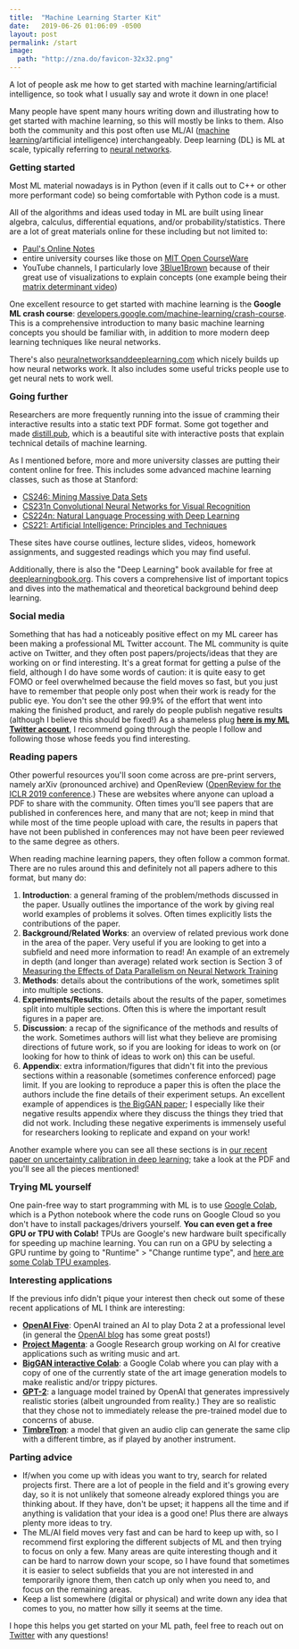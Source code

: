 ```yaml
---
title:  "Machine Learning Starter Kit"
date:   2019-06-26 01:06:09 -0500
layout: post
permalink: /start
image:
  path: "http://zna.do/favicon-32x32.png"
---
```


A lot of people ask me how to get started with machine learning/artificial intelligence, so took what I usually say and wrote it down in one place!

<style>
#site-title {
  color: #fafafa;
}
#hero-image {
  background-image: url("/assets/start/images/thesis_zacknet.png");
}
.section-title {
  font-size: 16px;
}
</style>

<link rel="stylesheet" href="/assets/css/input.css">

<p>Many people have spent many hours writing down and illustrating how to get started with machine learning, so this will mostly be links to them. Also both the community and this post often use ML/AI (<a href="https://xkcd.com/2048/" target="_blank">machine learning</a>/artificial intelligence) interchangeably. Deep learning (DL) is ML at scale, typically referring to <a href="https://xkcd.com/1838/" target="_blank">neural networks</a>.</p>


<b class="section-title">Getting started</b>
<p>Most ML material nowadays is in Python (even if it calls out to C++ or other more performant code) so being comfortable with Python code is a must.</p>

<p>All of the algorithms and ideas used today in ML are built using linear algebra, calculus, differential equations, and/or probability/statistics. There are a lot of great materials online for these including but not limited to:</p>
<ul>
<li><a href="http://tutorial.math.lamar.edu/" target="_blank">Paul's Online Notes</a></li>
<li>entire university courses like those on <a href="https://ocw.mit.edu/courses/find-by-topic/" target="_blank">MIT Open CourseWare</a></li>
<li>YouTube channels, I particularly love <a href="https://www.youtube.com/channel/UCYO_jab_esuFRV4b17AJtAw" target="_blank">3Blue1Brown</a> because of their great use of visualizations to explain concepts (one example being their <a href="https://www.youtube.com/watch?v=Ip3X9LOh2dk" target="_blank">matrix determinant video</a>)</li>
</ul>

<p>One excellent resource to get started with machine learning is the <b>Google ML crash course</b>: <a href="https://developers.google.com/machine-learning/crash-course" target="_blank">developers.google.com/machine-learning/crash-course</a>. This is a comprehensive introduction to many basic machine learning concepts you should be familiar with, in addition to more modern deep learning techniques like neural networks.</p>
<p>There's also <a href="http://neuralnetworksanddeeplearning.com" target="_blank">neuralnetworksanddeeplearning.com</a> which nicely builds up how neural networks work. It also includes some useful tricks people use to get neural nets to work well.</p>


<b class="section-title">Going further</b>
<p>Researchers are more frequently running into the issue of cramming their interactive results into a static text PDF format. Some got together and made <a href="https://distill.pub/" target="_blank">distill.pub</a>, which is a beautiful site with interactive posts that explain technical details of machine learning.</p>

<p>As I mentioned before, more and more university classes are putting their content online for free. This includes some advanced machine learning classes, such as those at Stanford:</p>
<ul>
<li><a href="http://web.stanford.edu/class/cs246/" target="_blank">CS246: Mining Massive Data Sets</a></li>
<li><a href="http://cs231n.github.io/" target="_blank">CS231n Convolutional Neural Networks for Visual Recognition</a></li>
<li><a href="http://web.stanford.edu/class/cs224n/" target="_blank">CS224n: Natural Language Processing with Deep Learning</a></li>
<li><a href="http://web.stanford.edu/class/cs221/" target="_blank">CS221: Artificial Intelligence: Principles and Techniques</a></li>
</ul>
<p>These sites have course outlines, lecture slides, videos, homework assignments, and suggested readings which you may find useful.</p>

<p>Additionally, there is also the "Deep Learning" book available for free at <a href="https://www.deeplearningbook.org" target="_blank">deeplearningbook.org</a>. This covers a comprehensive list of important topics and dives into the mathematical and theoretical background behind deep learning.</p>


<b class="section-title">Social media</b>
<p>Something that has had a noticeably positive effect on my ML career has been making a professional ML Twitter account. The ML community is quite active on Twitter, and they often post papers/projects/ideas that they are working on or find interesting. It's a great format for getting a pulse of the field, although I do have some words of caution: it is quite easy to get FOMO or feel overwhelmed because the field moves so fast, but you just have to remember that people only post when their work is ready for the public eye. You don't see the other 99.9% of the effort that went into making the finished product, and rarely do people publish negative results (although I believe this should be fixed!) As a shameless plug <b><a href="https://twitter.com/zacharynado" target="_blank">here is my ML Twitter account</a></b>, I recommend going through the people I follow and following those whose feeds you find interesting.</p>


<b class="section-title">Reading papers</b>
<p>Other powerful resources you'll soon come across are pre-print servers, namely arXiv (pronounced archive) and OpenReview (<a href="https://openreview.net/group?id=ICLR.cc/2019/Conference" target="_blank">OpenReview for the ICLR 2019 conference</a>.) These are websites where anyone can upload a PDF to share with the community. Often times you'll see papers that are published in conferences here, and many that are not; keep in mind that while most of the time people upload with care, the results in papers that have not been published in conferences may not have been peer reviewed to the same degree as others.</p>

<p>When reading machine learning papers, they often follow a common format. There are no rules around this and definitely not all papers adhere to this format, but many do:</p>
<ol>
<li><b>Introduction</b>: a general framing of the problem/methods discussed in the paper. Usually outlines the importance of the work by giving real world examples of problems it solves. Often times explicitly lists the contributions of the paper.</li>
<li><b>Background/Related Works</b>: an overview of related previous work done in the area of the paper. Very useful if you are looking to get into a subfield and need more information to read! An example of an extremely in depth (and longer than average) related work section is Section 3 of <a href="https://arxiv.org/abs/1811.03600" target="_blank">Measuring the Effects of Data Parallelism on Neural Network Training</a></li>
<li><b>Methods</b>: details about the contributions of the work, sometimes split into multiple sections.</li>
<li><b>Experiments/Results</b>: details about the results of the paper, sometimes split into multiple sections. Often this is where the important result figures in a paper are.</li>
<li><b>Discussion</b>: a recap of the significance of the methods and results of the work. Sometimes authors will list what they believe are promising directions of future work, so if you are looking for ideas to work on (or looking for how to think of ideas to work on) this can be useful.</li>
<li><b>Appendix</b>: extra information/figures that didn't fit into the previous sections within a reasonable (sometimes conference enforced) page limit. If you are looking to reproduce a paper this is often the place the authors include the fine details of their experiment setups. An excellent example of appendices is <a href="https://arxiv.org/abs/1809.11096" target="_blank">the BigGAN paper</a>; I especially like their negative results appendix where they discuss the things they tried that did not work. Including these negative experiments is immensely useful for researchers looking to replicate and expand on your work!</li>
</ol>
<p>Another example where you can see all these sections is in <a href="https://arxiv.org/abs/1906.02530" target="_blank">our recent paper on uncertainty calibration in deep learning</a>; take a look at the PDF and you'll see all the pieces mentioned!</p>


<b class="section-title">Trying ML yourself</b>
<p>One pain-free way to start programming with ML is to use <a href="https://colab.research.google.com" target="_blank">Google Colab</a>, which is a Python notebook where the code runs on Google Cloud so you don't have to install packages/drivers yourself. <b>You can even get a free GPU or TPU with Colab!</b> TPUs are Google's new hardware built specifically for speeding up machine learning. You can run on a GPU by selecting a GPU runtime by going to "Runtime" > "Change runtime type", and <a href="https://cloud.google.com/tpu/docs/colabs" target="_blank">here are some Colab TPU examples</a>.</p>


<b class="section-title">Interesting applications</b>
<p>If the previous info didn't pique your interest then check out some of these recent applications of ML I think are interesting:</p>

<ul>
<li><b><a href="https://openai.com/blog/how-to-train-your-openai-five/" target="_blank">OpenAI Five</a></b>: OpenAI trained an AI to play Dota 2 at a professional level (in general the <a href="https://openai.com/blog/" target="_blank">OpenAI blog</a> has some great posts!)</li>
<li><b><a href="https://magenta.tensorflow.org/" target="_blank">Project Magenta</a></b>: a Google Research group working on AI for creative applications such as writing music and art.</li>
<li><b><a href="https://colab.research.google.com/drive/1rqDwIddy0eunhhV8yrznG4SNiB5XWFJJ" target="_blank">BigGAN interactive Colab</a></b>: a Google Colab where you can play with a copy of one of the currently state of the art image generation models to make realistic and/or trippy pictures.</li>
<li><b><a href="https://openai.com/blog/better-language-models/" target="_blank">GPT-2</a></b>: a language model trained by OpenAI that generates impressively realistic stories (albeit ungrounded from reality.) They are so realistic that they chose not to immediately release the pre-trained model due to concerns of abuse.</li>
<li><b><a href="https://www.youtube.com/watch?v=YQAupr7JxNY" target="_blank">TimbreTron</a></b>: a model that given an audio clip can generate the same clip with a different timbre, as if played by another instrument.</li>
</ul>

<b class="section-title">Parting advice</b>
<ul>
<li>If/when you come up with ideas you want to try, search for related projects first. There are a lot of people in the field and it's growing every day, so it is not unlikely that someone already explored things you are thinking about. If they have, don't be upset; it happens all the time and if anything is validation that your idea is a good one! Plus there are always plenty more ideas to try.</li>
<li>The ML/AI field moves very fast and can be hard to keep up with, so I recommend first exploring the different subjects of ML and then trying to focus on only a few. Many areas are quite interesting though and it can be hard to narrow down your scope, so I have found that sometimes it is easier to select subfields that you are not interested in and temporarily ignore them, then catch up only when you need to, and focus on the remaining areas.</li>
<li>Keep a list somewhere (digital or physical) and write down any idea that comes to you, no matter how silly it seems at the time.</li>
</ul>
<p>I hope this helps you get started on your ML path, feel free to reach out on <a href="https://twitter.com/zacharynado" target="_blank">Twitter</a> with any questions!</p>
